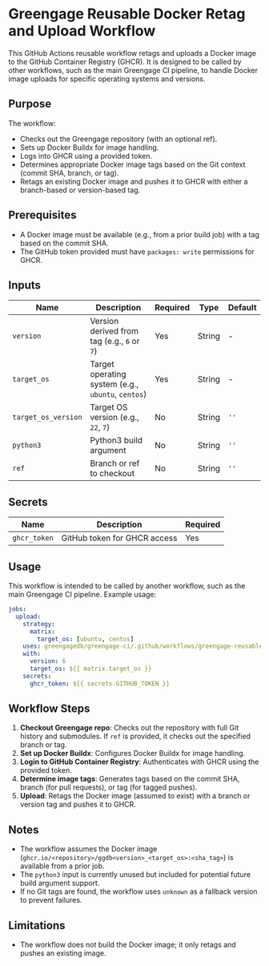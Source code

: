 # Greengage Reusable Docker Retag and Upload Workflow

This GitHub Actions reusable workflow retags and uploads a Docker image to the GitHub Container Registry (GHCR). It is designed to be called by other workflows, such as the main Greengage CI pipeline, to handle Docker image uploads for specific operating systems and versions.

## Purpose

The workflow:

- Checks out the Greengage repository (with an optional ref).
- Sets up Docker Buildx for image handling.
- Logs into GHCR using a provided token.
- Determines appropriate Docker image tags based on the Git context (commit SHA, branch, or tag).
- Retags an existing Docker image and pushes it to GHCR with either a branch-based or version-based tag.

## Prerequisites

- A Docker image must be available (e.g., from a prior build job) with a tag based on the commit SHA.
- The GitHub token provided must have `packages: write` permissions for GHCR.

## Inputs

| Name               | Description                                 | Required   | Type   | Default |
|--------------------|---------------------------------------------|------------|--------|---------|
| `version`          | Version derived from tag (e.g., `6` or `7`) | Yes        | String | -       |
| `target_os`        | Target operating system (e.g., `ubuntu`, `centos`) | Yes | String | -       |
| `target_os_version`| Target OS version (e.g., `22`, `7`)         | No         | String | `''`    |
| `python3`          | Python3 build argument                      | No         | String | `''`    |
| `ref`              | Branch or ref to checkout                   | No         | String | `''`    |

## Secrets

| Name          | Description                        | Required |
|---------------|------------------------------------|----------|
| `ghcr_token`  | GitHub token for GHCR access        | Yes      |

## Usage

This workflow is intended to be called by another workflow, such as the main Greengage CI pipeline. Example usage:

```yaml
jobs:
  upload:
    strategy:
      matrix:
        target_os: [ubuntu, centos]
    uses: greengagedb/greengage-ci/.github/workflows/greengage-reusable-upload.yml@main
    with:
      version: 6
      target_os: ${{ matrix.target_os }}
    secrets:
      ghcr_token: ${{ secrets.GITHUB_TOKEN }}
```

## Workflow Steps

1. **Checkout Greengage repo**: Checks out the repository with full Git history and submodules. If `ref` is provided, it checks out the specified branch or tag.
2. **Set up Docker Buildx**: Configures Docker Buildx for image handling.
3. **Login to GitHub Container Registry**: Authenticates with GHCR using the provided token.
4. **Determine image tags**: Generates tags based on the commit SHA, branch (for pull requests), or tag (for tagged pushes).
5. **Upload**: Retags the Docker image (assumed to exist) with a branch or version tag and pushes it to GHCR.

## Notes

- The workflow assumes the Docker image (`ghcr.io/<repository>/ggdb<version>_<target_os>:<sha_tag>`) is available from a prior job.
- The `python3` input is currently unused but included for potential future build argument support.
- If no Git tags are found, the workflow uses `unknown` as a fallback version to prevent failures.

## Limitations

- The workflow does not build the Docker image; it only retags and pushes an existing image.
